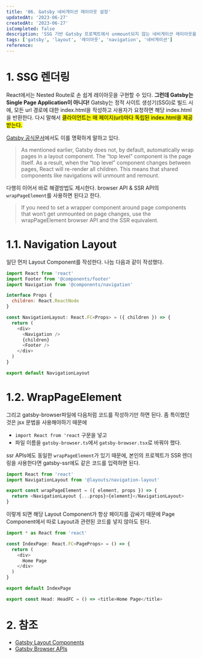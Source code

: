 ```yaml
---
title: '06. Gatsby 네비게이션 레이아웃 설정'
updatedAt: '2023-06-27'
createdAt: '2023-06-27'
isCompleted: false
description: 'SSG 기반 Gatsby 프로젝트에서 unmount되지 않는 네비게이션 레이아웃을 만든다.'
tags: ['gatsby', 'layout', '레이아웃', 'navigation', '네비게이션']
reference:
---
```


# 1. SSG 렌더링

React에서는 Nested Route로 손 쉽게 레이아웃을 구현할 수 있다. **그런데 Gatsby는 Single Page Application이 아니다!** Gatsby는 정적 사이트 생성기(SSG)로 빌드 시에, 모든 url 경로에 대한 index.html을 작성하고 사용자가 요청하면 해당 index.html을 반환한다. 다시 말해서 <mark>클라이언트는 매 페이지(url)마다 독립된 index.html을 제공받는다.</mark>

[Gatsby 공식문서](https://www.gatsbyjs.com/docs/how-to/routing/layout-components/)에서도 이를 명확하게 말하고 있다.

> As mentioned earlier, Gatsby does not, by default, automatically wrap pages in a layout component. The “top level” component is the page itself. As a result, when the “top level” component changes between pages, React will re-render all children. This means that shared components like navigations will unmount and remount. 

다행히 이어서 바로 해결방법도 제시한다. browser API & SSR API의 `wrapPageElement`를 사용하면 된다고 한다.

> If you need to set a wrapper component around page components that won’t get unmounted on page changes, use the wrapPageElement browser API and the SSR equivalent.

# 1.1. Navigation Layout

일단 먼저 Layout Component를 작성한다. 나늠 다음과 같이 작성했다.

```js
import React from 'react'
import Footer from '@components/footer'
import Navigation from '@components/navigation'

interface Props {
  children: React.ReactNode
}

const NavigationLayout: React.FC<Props> = ({ children }) => {
  return (
    <div>
      <Navigation />
      {children}
      <Footer />
    </div>
  )
}

export default NavigationLayout
```

# 1.2. WrapPageElement 

그리고 gatsby-browser파일에 다음처럼 코드를 작성하기만 하면 된다. 좀 특이했던 것은 jsx 문법을 사용해야하기 때문에

- `import React from 'react` 구문을 넣고
- 파일 이름을 `gatsby-browser.ts`에서 `gatsby-browser.tsx`로 바꿔야 했다. 

ssr APIs에도 동일한 `wrapPageElement`가 있기 때문에, 본인의 프로젝트가 SSR 렌더링을 사용한다면 gatsby-ssr에도 같은 코드를 입력하면 된다.

```js
import React from 'react'
import NavigationLayout from '@layouts/navigation-layout'

export const wrapPageElement = ({ element, props }) => {
  return <NavigationLayout {...props}>{element}</NavigationLayout>
}
```

이렇게 되면 해당 Layout Component가 항상 페이지를 감싸기 때문에 Page Component에서 따로 Layout과 관련된 코드를 넣지 않아도 된다.

```js
import * as React from 'react'

const IndexPage: React.FC<PageProps> = () => {
  return (
    <div>
      Home Page
    </div>
  )
}

export default IndexPage

export const Head: HeadFC = () => <title>Home Page</title>
```

# 2. 참조
- [Gatsby Layout Components](https://www.gatsbyjs.com/docs/how-to/routing/layout-components/)
- [Gatsby Browser APIs](https://www.gatsbyjs.com/docs/reference/config-files/gatsby-browser/)